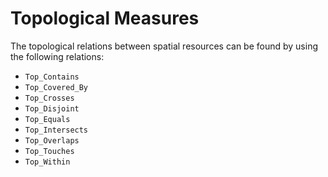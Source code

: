 # Topological Measures

The topological relations between spatial resources can be found by using the following relations:

* `Top_Contains`
* `Top_Covered_By`
* `Top_Crosses`
* `Top_Disjoint`
* `Top_Equals`
* `Top_Intersects`
* `Top_Overlaps`
* `Top_Touches`
* `Top_Within`
